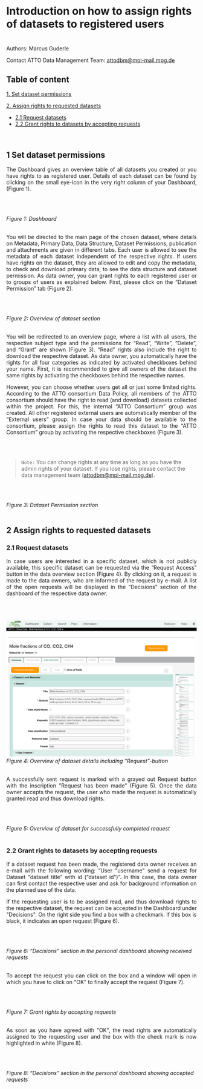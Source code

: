 # Introduction on how to assign rights of datasets to registered users

#

Authors: Marcus Guderle

Contact ATTO Data Management Team: <attodbm@mpi-mail.mpg.de>


## Table of content

[1. Set dataset permissions](#1-set-dataset-permissions)

[2. Assign rights to requested datasets](#2-assign-rights-to-requested-datasets)

- [2.1 Request datasets](#21-request-datasets)
- [2.2 Grant rights to datasets by accepting requests](#22-grant-rights-to-datasets-by-accepting-requests)
<br>

## 1 Set dataset permissions

<p align="justify">
The Dashboard gives an overview table of all datasets you created or you have rights to as registered user. Details of each dataset can be found by clicking on the small eye-icon in the very right column of your Dashboard, (Figure 1).
</p>
<br>
<br>

![]()*Figure 1: Dashboard*
<br>
<br>

<p align="justify">
You will be directed to the main page of the chosen dataset, where details on Metadata, Primary Data, Data Structure, Dataset Permissions, publication and attachments are given in different tabs. Each user is allowed to see the metadata of each dataset independent of the respective rights. If users have rights on the dataset, they are allowed to edit and copy the metadata, to check and download primary data, to see the data structure and dataset permission.
As data owner, you can grant rights to each registered user or to groups of users as explained below. First, please click on the “Dataset Permission” tab (Figure 2).
</p>
<br>
<br>

![]()*Figure 2: Overview of dataset section*
<br>
<br>

<p align="justify">
You will be redirected to an overview page, where a list with all users, the respective subject type
and the permissions for “Read”, “Write”, “Delete”, and “Grant” are shown (Figure 3). “Read” rights
also include the right to download the respective dataset. As data owner, you automatically have the
rights for all four categories as indicated by activated checkboxes behind your name. First, it is
recommended to give all owners of the dataset the same rights by activating the checkboxes behind
the respective names.
</p>
<p align="justify">
However, you can choose whether users get all or just some limited rights. According to the ATTO
consortium Data Policy, all members of the ATTO consortium should have the right to read (and
download) datasets collected within the project. For this, the internal “ATTO Consortium” group was
created. All other registered external users are automatically member of the “External users” group.
In case your data should be available to the consortium, please assign the rights to read this dataset
to the “ATTO Consortium” group by activating the respective checkboxes (Figure 3).
</p>
<br>
<br>

> `Note:` You can change rights at any time as long as you have the admin rights of your dataset. If you
lose rights, please contact the data management team (attodbm@mpi-mail.mpg.de).
<br>
<br>

![]()*Figure 3: Dataset Permission section*
<br>
<br>

## 2 Assign rights to requested datasets

### 2.1 Request datasets

<p align="justify">
In case users are interested in a specific dataset, which is not publicly available, this specific dataset
can be requested via the “Request Access” button in the data overview section (Figure 4). By
clicking on it, a request is made to the data owners, who are informed of the request by e-mail. A list
of the open requests will be displayed in the “Decisions” section of the dashboard of the respective
data owner.
</p>
<br>
<br>

![](https://github.com/ATTODataPortal/Documents/blob/0733a0aab01ce7671ea0c4539f804bdd20142afc/images_upload/image_explore_4.png?raw=true)*Figure 4: Overview of dataset details including “Request”-button*
<br>
<br>

<p align="justify">
A successfully sent request is marked with a grayed out Request button with the inscription "Request has been made" (Figure 5). Once the data owner accepts the request, the user who made the request is automatically granted read and thus download rights.
</p>
<br>
<br>

![]()*Figure 5: Overview of dataset for successfully completed request*
<br>
<br>

### 2.2 Grant rights to datasets by accepting requests

<p align="justify">
If a dataset request has been made, the registered data owner receives an e-mail with the following wording: “User "username" send a request for Dataset "dataset title" with id (“dataset id”)”. In this case, the data owner can first contact the respective user and ask for background information on the planned use of the data.
</p>
<p align="justify">
If the requesting user is to be assigned read, and thus download rights to the respective dataset, the request can be accepted in the Dashboard under "Decisions". On the right side you find a box with a checkmark. If this box is black, it indicates an open request (Figure 6).
</p>
<br>
<br>

![]()*Figure 6: “Decisions” section in the personal dashboard showing received requests*
<br>
<br>

<p align="justify">
To accept the request you can click on the box and a window will open in which you have to click on "OK" to finally accept the request (Figure 7).
</p>
<br>
<br>

![]()*Figure 7: Grant rights by accepting requests*
<br>
<br>

<p align="justify">
As soon as you have agreed with "OK", the read rights are automatically assigned to the requesting user and the box with the check mark is now highlighted in white (Figure 8).
</p>
<br>
<br>

![]()*Figure 8: “Decisions” section in the personal dashboard showing accepted requests*
<br>
<br>